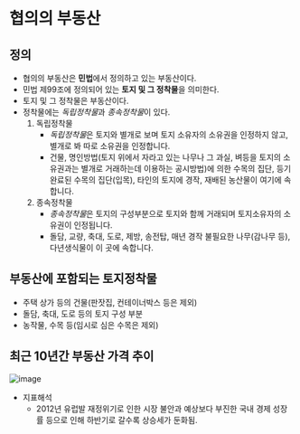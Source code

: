 # 협의의 부동산
## 정의
  - 협의의 부동산은 **민법**에서 정의하고 있는 부동산이다.
  - 민법 제99조에 정의되어 있는 **토지 및 그 정착물**을 의미한다.
  - 토지 및 그 정착물은 부동산이다.
  - 정착물에는 *독립정착물*과 *종속정착물*이 있다.
      1. 독립정착물   
          - *독립정착물*은 토지와 별개로 보며 토지 소유자의 소유권을 인정하지 않고, 별개로 봐 따로 소유권을 인정합니다.      
          - 건물, 명인방법(토지 위에서 자라고 있는 나무나 그 과실, 벼등을 토지의 소유권과는 별개로 거래하는데 이용하는 공시방법)에 의한 수목의 집단, 등기완료된 수목의 집단(입목), 타인의 토지에 경작, 재배된 농산물이 여기에 속합니다.   
      2. 종속정착물     
          - *종속정착물*은 토지의 구성부분으로 토지와 함께 거래되며 토지소유자의 소유권이 인정됩니다.
          - 돌담, 교량, 축대, 도로, 제방, 송전탑, 매년 경작 불필요한 나무(감나무 등), 다년생식물이 이 곳에 속합니다.
    
## 부동산에 포함되는 토지정착물
  - 주택 상가 등의 건물(판잣집, 컨테이너박스 등은 제외)
  - 돌담, 축대, 도로 등의 토지 구성 부분
  - 농작물, 수목 등(임시로 심은 수목은 제외)

## 최근 10년간 부동산 가격 추이
  ![image](https://user-images.githubusercontent.com/44486924/182868504-329b5938-56dc-4e5b-9b74-b1e7dd3b7158.png)
  
  - 지표해석
    - 2012년 유럽발 재정위기로 인한 시장 불안과 예상보다 부진한 국내 경제 성장률 등으로 인해 하반기로 갈수록 상승세가 둔화됨.
 
